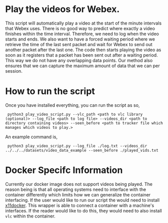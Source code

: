# Play the videos for Webex.

This script will automatically play a video at the start of the minute intervals that Webex uses.
There is no good way to predict where exactly a video finishes within the time interval.
Therefore, we need to log when the video starts and ends.
We also want to have a forced waiting period where we retrieve the time of the last sent packet and wait for Webex to send out another packet after the last one.
The code then starts playing the video as soon as it registers that a packet has been sent out after a waiting period.
This way we do not have any overlapping data points.
Our method also ensures that we can capture the maximum amount of data that we can per session.

# How to run the script

Once you have installed everything, you can run the script as so,

``` python3 play_video_script.py --vlc_path <path to vlc library (optional)> --log_file <path to log file> --videos_dir <path to directory containing videos> --seen_before <path to tracker file which manages which videos to play.>```

An example command is,

``` python3 play_video_script.py --log_file ./log.txt --videos_dir  ../../../datasets/video_data_example --seen_before ./played_vids.txt```


# Docker Specifc Information

Currently our docker image does not support videos being played.
The reason being is that all operating systems need to interface with the container differently which limits how we can generalize the container interfacing.
If the user would like to run our script the would need to install [x11docker](https://github.com/mviereck/x11docker).
This wrapper is able to connect a container with a machine's interfaces.
If the reader would like to do this, they would need to also install `vlc` within the container.  